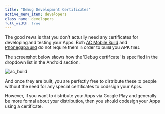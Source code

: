 ```yaml
---
title: "Debug Development Certificates"
active_menu_item: developers
class_name: developers
full_width: true
---
```



The good news is that you don't actually need any certificates for developing and testing your Apps. Both [AC Mobile Build](/developers/documentation/ac-mobile-build-phonegap/cordova/ac-mobile-build/) and [Phonegap:Build](/developers/documentation/ac-mobile-build-phonegap/cordova/phonegapbuild/) do not require them in order to build you APK files.

The screenshot below shows how the 'Debug certificate' is specified in the dropdown list in the Android section.

![ac\_build](/img/docs/ac_build.zoom85.png)

And once they are built, you are perfectly free to distribute these to people without the need for any special certificates to codesign your Apps.

However, if you want to distribute your Apps via Google Play and generally be more formal about your distribution, then you should codesign your Apps using a certificate.

